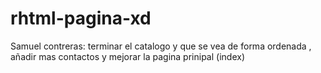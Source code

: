 # rhtml-pagina-xd
Samuel contreras: terminar el catalogo y que se vea de forma ordenada , añadir mas contactos y mejorar la pagina prinipal (index)
